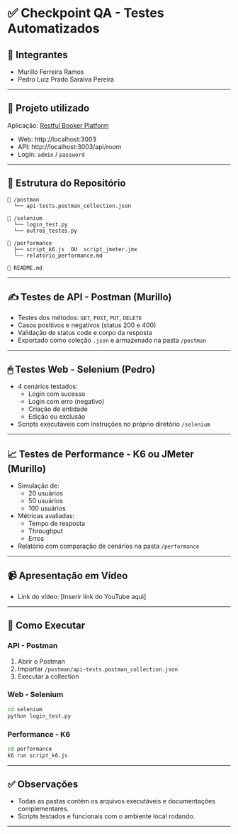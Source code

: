 
# ✅ Checkpoint QA - Testes Automatizados

## 👥 Integrantes
- Murillo Ferreira Ramos
- Pedro Luiz Prado Saraiva Pereira

---

## 🔗 Projeto utilizado
Aplicação: [Restful Booker Platform](https://github.com/prof-desiglo/restful-booker-platform/tree/trunk)  
- Web: http://localhost:3003  
- API: http://localhost:3003/api/room  
- Login: `admin` / `password`

---

## 📁 Estrutura do Repositório

```
📁 /postman
  └── api-tests.postman_collection.json

📁 /selenium
  └── login_test.py
  └── outros_testes.py

📁 /performance
  ├── script_k6.js  OU  script_jmeter.jmx
  └── relatório_performance.md

📄 README.md
```

---

## ✍️ Testes de API - Postman (Murillo)
- Testes dos métodos: `GET`, `POST`, `PUT`, `DELETE`
- Casos positivos e negativos (status 200 e 400)
- Validação de status code e corpo da resposta
- Exportado como coleção `.json` e armazenado na pasta `/postman`

---

## 🖱 Testes Web - Selenium (Pedro)
- 4 cenários testados:
  - Login com sucesso
  - Login com erro (negativo)
  - Criação de entidade
  - Edição ou exclusão
- Scripts executáveis com instruções no próprio diretório `/selenium`

---

## 📈 Testes de Performance - K6 ou JMeter (Murillo)
- Simulação de:
  - 20 usuários
  - 50 usuários
  - 100 usuários
- Métricas avaliadas:
  - Tempo de resposta
  - Throughput
  - Erros
- Relatório com comparação de cenários na pasta `/performance`

---

## 📹 Apresentação em Vídeo
- Link do vídeo: [Inserir link do YouTube aqui]

---

## 🚀 Como Executar

### API - Postman
1. Abrir o Postman
2. Importar `/postman/api-tests.postman_collection.json`
3. Executar a collection

### Web - Selenium
```bash
cd selenium
python login_test.py
```

### Performance - K6
```bash
cd performance
k6 run script_k6.js
```

---

## ✅ Observações
- Todas as pastas contém os arquivos executáveis e documentações complementares.
- Scripts testados e funcionais com o ambiente local rodando.

---
